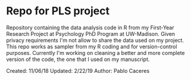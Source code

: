 # Repo for PLS project
Repository containing the data analysis code in R from my First-Year Research Project at Psychology PhD Program at UW-Madison. Given privacy requirements I'm not allow to share the data used on my project. This repo works as sampler from my R coding and for version-control purposes. Currently I'm working on cleaning a better and more complete version of the code, the one that I used on my manuscript.

Created: 11/06/18
Updated: 2/22/19
Author: Pablo Caceres

